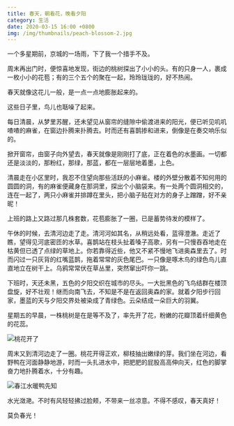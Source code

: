 ```yaml
---
title: 春天，朝看花，晚看夕阳
category: 生活
date: 2020-03-15 16:00 +0800
img: /img/thumbnails/peach-blossom-2.jpg
---
```


一个多星期前，京城的一场雨，下了我一个措手不及。

周末再出门时，便惊喜地发现，街边的桃树探出了小小的头。有的只身一人，裹成一枚小小的花苞；有的三个五个的聚在一起，玲玲珑珑的，好不热闹。

春天就像这花儿一般，是一点一点地膨胀起来的。

这些日子里，鸟儿也聒噪了起来。

每日清晨，从梦里苏醒，还未望见从窗帘的缝隙中偷渡进来的阳光，便已听见叽叽喳喳的麻雀，在窗边扑腾来扑腾去。时而还有喜鹊掺和进来，倒像是在奏交响乐似的。

掀开窗帘，由窗子向外望去，春天就像是刚刚打了底，正在着色的水墨画。一切都还是淡淡的，那粉红，那绿，那蓝，都在一层层地着墨，上色。

清晨走在小区里时，我忍不住望向那些活跃的小麻雀。楼的外壁分散着不知何用的圆圆的洞，有的麻雀便藏身在那洞里，探出个小脑袋来。有一处两个圆洞相交的，连在一起了，两只小麻雀并排蹲在里头，把小脑子贴在对方的身子上蹭蹭，好不亲昵！

上班的路上又路过那几株套数，花苞膨胀了一圈，已是蓄势待发的模样了。

午休的时候，去清河边走了走。清河河如其名，从稍远处看，蓝得澄澈。走近了瞧，望得见河底密匝的水草。喜鹊站在枝头扯着嗓子高歌，另有一只慢吞吞地走在枯黄但已透了点绿的草地上。你若靠得近些，他又不紧不慢地飞进奥森里去了。时而闪过一只灰背的红嘴蓝鹊，拖着常常的灰色尾巴。一只像是啄木鸟的绿色鸟儿直直地立在树干上。乌鸦常常伏在草丛里，突然窜出吓你一跳。

下班时，天还未黑，五色的夕阳交织在城市的尽头。一大批黑色的飞鸟结群在楼顶盘旋，好不壮观！继而向南飞去，不知是不是在返回奥森的家。就着夕阳步行回家，墨蓝的天与夕阳交界处被染成了青绿色。云朵结成一朵巨大的羽翼。

星期五的早晨，一株桃树是在是等不及了，率先开了花，粉嫩的花瓣顶着纤细黄色的花蕊。

![桃花开了](/img/spring/peach-blossom-2.jpg)

周末又到清河边走了一圈。桃花开得正欢，柳枝抽出嫩绿的芽。我们坐在河边，看野鸭在河面静静地游，时而一头扎进水中，把肥肥的屁股高高伸向天，红色的脚掌奋力地扑腾着水，十分有趣。

![春江水暖鸭先知](/img/spring/ducks.jpg)

水光潋滟。不时有风轻轻拂过脸颊，不带来一丝凉意。不得不感叹，春天真好！

莫负春光！
